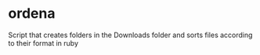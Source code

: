 # ordena
Script that creates folders in the Downloads folder and sorts files according to their format in ruby
